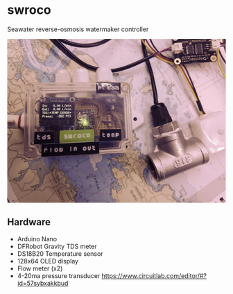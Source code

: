 # swroco
Seawater reverse-osmosis watermaker controller

![](photo.jpg)

## Hardware
* Arduino Nano
* DFRobot Gravity TDS meter
* DS18B20 Temperature sensor
* 128x64 OLED display
* Flow meter (x2)
* 4-20ma pressure transducer
    https://www.circuitlab.com/editor/#?id=57sybxakkbud
